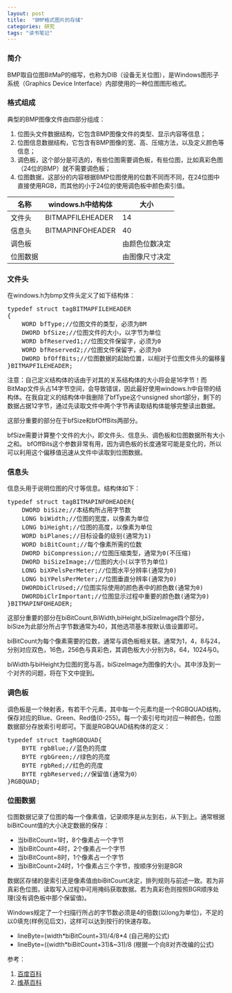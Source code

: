 ```yaml
---
layout: post
title:  "BMP格式图片的存储"
categories: 研究
tags: "读书笔记" 
---
```


### 简介 ###

BMP取自位图BitMaP的缩写，也称为DIB（设备无关位图），是Windows图形子系统（Graphics Device Interface）内部使用的一种位图图形格式。

### 格式组成 ###

典型的BMP图像文件由四部分组成：
1. 位图头文件数据结构，它包含BMP图像文件的类型、显示内容等信息；
2. 位图信息数据结构，它包含有BMP图像的宽、高、压缩方法，以及定义颜色等信息；
3. 调色板，这个部分是可选的，有些位图需要调色板，有些位图，比如真彩色图（24位的BMP）就不需要调色板；
4. 位图数据，这部分的内容根据BMP位图使用的位数不同而不同，在24位图中直接使用RGB，而其他的小于24位的使用调色板中颜色索引值。


名称		|windows.h中结构体	|大小
--------|-------------------|-----
文件头	|BITMAPFILEHEADER	|14
信息头	|BITMAPINFOHEADER	|40
调色板	|					|由颜色位数决定
位图数据	|					|由图像尺寸决定

### 文件头 ###

在windows.h为bmp文件头定义了如下结构体：
<pre>
typedef struct tagBITMAPFILEHEADER
{
	WORD bfType;//位图文件的类型，必须为BM
	DWORD bfSize;//位图文件的大小，以字节为单位
	WORD bfReserved1;//位图文件保留字，必须为0
	WORD bfReserved2;//位图文件保留字，必须为0
	DWORD bfOffBits;//位图数据的起始位置，以相对于位图文件头的偏移量表示，以字节为单位
}BITMAPFILEHEADER;
</pre>
注意：自己定义结构体的话由于对其的关系结构体的大小将会是16字节！而BitMap文件头占14字节空间，会导致错误，因此最好使用windows.h中自带的结构体。在我自定义的结构体中我删除了bfType这个unsigned short部分，剩下的数据占据12字节，通过先读取文件中两个字节再读取结构体能够完整读出数据。

这部分重要的部分在于bfSize和bfOffBits两部分。

bfSize需要计算整个文件的大小，即文件头、信息头、调色板和位图数据所有大小之和。
bfOffBits这个参数非常有用，因为调色板的长度通常可能是变化的，所以可以利用这个偏移值迅速从文件中读取到位图数据。

### 信息头 ###

信息头用于说明位图的尺寸等信息。结构体如下：
<pre>
typedef struct tagBITMAPINFOHEADER{
	DWORD biSize;//本结构所占用字节数
	LONG biWidth;//位图的宽度，以像素为单位
	LONG biHeight;//位图的高度，以像素为单位
	WORD biPlanes;//目标设备的级别(通常为1)
	WORD biBitCount;//每个像素所需的位数
	DWORD biCompression;//位图压缩类型，通常为0(不压缩)
	DWORD biSizeImage;//位图的大小(以字节为单位)
	LONG biXPelsPerMeter;//位图水平分辨率(通常为0)
	LONG biYPelsPerMeter;//位图垂直分辨率(通常为0)
	DWORDbiClrUsed;//位图实际使用的颜色表中的颜色数(通常为0)
	DWORDbiClrImportant;//位图显示过程中重要的颜色数(通常为0)
}BITMAPINFOHEADER;
</pre>

这部分重要的部分在biBitCount,BiWidth,biHeight,biSizeImage四个部分，biSize为此部分所占字节数通常为40，其他选项基本按默认值设置即可。

biBitCount为每个像素需要的位数，通常与调色板相关联。通常为1，4，8与24，分别对应双色，16色，256色与真彩色，其调色板大小分别为8，64，1024与0。

biWidth与biHeight为位图的宽与高，biSizeImage为图像的大小。其中涉及到一个对齐的问题，将在下文中提到。

### 调色板 ###

调色板是一个映射表，有若干个元素，其中每一个元素均是一个RGBQUAD结构，保存对应的Blue、Green、Red值(0-255)。每一个索引号均对应一种颜色，位图数据部分存放索引号即可。下面是RGBQUAD结构体的定义：
<pre>
typedef struct tagRGBQUAD{
	BYTE rgbBlue;//蓝色的亮度
	BYTE rgbGreen;//绿色的亮度
	BYTE rgbRed;//红色的亮度
	BYTE rgbReserved;//保留值(通常为0）
}RGBQUAD;
</pre>

### 位图数据 ###

位图数据记录了位图的每一个像素值，记录顺序是从左到右，从下到上。通常根据biBitCount值的大小决定数据的保存：

- 当biBitCount=1时，8个像素占一个字节
- 当biBitCount=4时，2个像素占一个字节
- 当biBitCount=8时，1个像素占一个字节
- 当biBitCount=24时，1个像素占三个字节，按顺序分别是BGR

数据区存储的是索引还是像素值由biBitCount决定，排列规则与前述一致。若为非真彩色位图，读取写入过程中可用掩码获取数据。若为真彩色则按照BGR顺序处理(没有调色板中那个保留值)。

Windows规定了一个扫描行所占的字节数必须是4的倍数(以long为单位)，不足的以0填充(样例见后文)，这样可以达到按行的快速存取。

- lineByte=(width\*biBitCount+31)/4/8\*4	(自己用的公式)
- lineByte=((width\*biBitCount+31)&~31)/8	(根据一个向8对齐改编的公式)

参考：

1. <a href="http://baike.baidu.com/subview/7671/8245150.htm?fr=aladdin" target="_blank">百度百科</a>
2. <a href="http://zh.wikipedia.org/wiki/BMP" target="_blank">维基百科</a>
